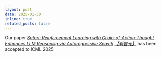 ```yaml
---
layout: post
date: 2025-01-30
inline: true
related_posts: false
---
```


Our paper [_Satori: Reinforcement Learning with Chain-of-Action-Thought Enhances LLM Reasoning via Autoregressive Search_](https://arxiv.org/abs/2502.02508) [_【新智元】_](https://mp.weixin.qq.com/s/wHU8m7rq2B3fIC5nA_mG6Q) has been accepted to ICML 2025.
